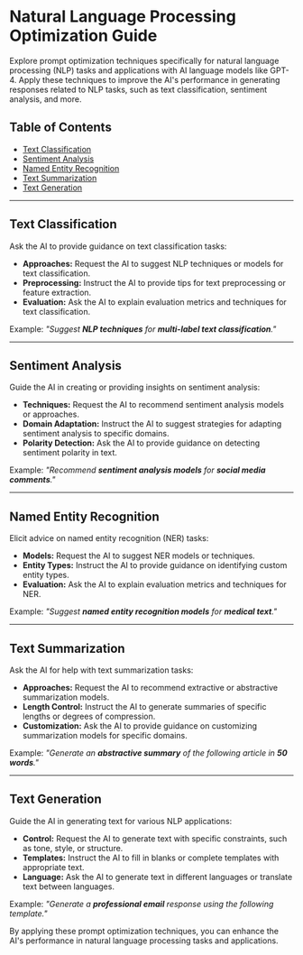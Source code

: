 # Natural Language Processing Optimization Guide

Explore prompt optimization techniques specifically for natural language processing (NLP) tasks and applications with AI language models like GPT-4. Apply these techniques to improve the AI's performance in generating responses related to NLP tasks, such as text classification, sentiment analysis, and more.

## Table of Contents

- [Text Classification](#text-classification)
- [Sentiment Analysis](#sentiment-analysis)
- [Named Entity Recognition](#named-entity-recognition)
- [Text Summarization](#text-summarization)
- [Text Generation](#text-generation)

---

## Text Classification

Ask the AI to provide guidance on text classification tasks:

- **Approaches:** Request the AI to suggest NLP techniques or models for text classification.
- **Preprocessing:** Instruct the AI to provide tips for text preprocessing or feature extraction.
- **Evaluation:** Ask the AI to explain evaluation metrics and techniques for text classification.

Example: _"Suggest **NLP techniques** for **multi-label text classification**."_

---

## Sentiment Analysis

Guide the AI in creating or providing insights on sentiment analysis:

- **Techniques:** Request the AI to recommend sentiment analysis models or approaches.
- **Domain Adaptation:** Instruct the AI to suggest strategies for adapting sentiment analysis to specific domains.
- **Polarity Detection:** Ask the AI to provide guidance on detecting sentiment polarity in text.

Example: _"Recommend **sentiment analysis models** for **social media comments**."_

---

## Named Entity Recognition

Elicit advice on named entity recognition (NER) tasks:

- **Models:** Request the AI to suggest NER models or techniques.
- **Entity Types:** Instruct the AI to provide guidance on identifying custom entity types.
- **Evaluation:** Ask the AI to explain evaluation metrics and techniques for NER.

Example: _"Suggest **named entity recognition models** for **medical text**."_

---

## Text Summarization

Ask the AI for help with text summarization tasks:

- **Approaches:** Request the AI to recommend extractive or abstractive summarization models.
- **Length Control:** Instruct the AI to generate summaries of specific lengths or degrees of compression.
- **Customization:** Ask the AI to provide guidance on customizing summarization models for specific domains.

Example: _"Generate an **abstractive summary** of the following article in **50 words**."_

---

## Text Generation

Guide the AI in generating text for various NLP applications:

- **Control:** Request the AI to generate text with specific constraints, such as tone, style, or structure.
- **Templates:** Instruct the AI to fill in blanks or complete templates with appropriate text.
- **Language:** Ask the AI to generate text in different languages or translate text between languages.

Example: _"Generate a **professional email** response using the following template."_

By applying these prompt optimization techniques, you can enhance the AI's performance in natural language processing tasks and applications.
